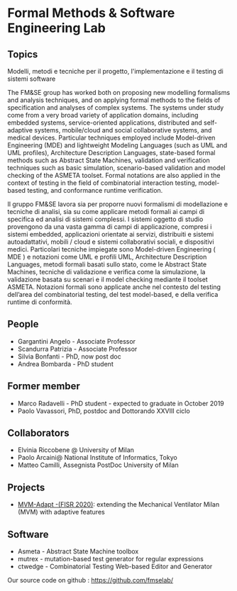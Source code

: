# Formal Methods & Software Engineering Lab

## Topics

Modelli, metodi e tecniche per il progetto, l'implementazione e il testing di sistemi software

The FM&SE group has worked both on proposing new modelling formalisms and analysis techniques, and on applying formal methods to the fields of specification and analyses of complex systems. The systems under study come from a very broad variety of application domains, including embedded systems, service-oriented applications, distributed and self-adaptive systems, mobile/cloud and social collaborative systems, and medical devices. Particular techniques employed include Model-driven Engineering (MDE) and lightweight Modeling Languages (such as UML and UML profiles), Architecture Description Languages, state-based formal methods such as Abstract State Machines, validation and verification techniques such as basic simulation, scenario-based validation and model checking of the ASMETA toolset. Formal notations are also applied in the context of testing in the field of combinatorial interaction testing, model-based testing, and conformance runtime verification.

Il gruppo FM&SE lavora sia per proporre nuovi formalismi di modellazione e tecniche di analisi, sia su come applicare metodi formali ai campi di specifica ed analisi di sistemi complessi. I sistemi oggetto di studio provengono da una vasta gamma di campi di applicazione, compresi i sistemi embedded, applicazioni orientate ai servizi, distribuiti e sistemi autoadattativi, mobili / cloud e sistemi collaborativi sociali, e dispositivi medici. Particolari tecniche impiegate sono Model-driven Engineering ( MDE ) e notazioni come UML e profili UML, Architecture Description Languages, metodi formali basati sullo stato, come le Abstract State Machines, tecniche di validazione e verifica come la simulazione, la validazione basata su scenari e il model checking mediante il toolset ASMETA. Notazioni formali sono applicate anche nel contesto del testing dell’area del combinatorial testing, del test model-based, e della verifica runtime di conformità.

## People

- Gargantini Angelo - Associate Professor
- Scandurra Patrizia - Associate Professor
- Silvia Bonfanti - PhD, now post doc
- Andrea Bombarda - PhD student

## Former member

- Marco Radavelli - PhD student - expected to graduate in October 2019
- Paolo Vavassori, PhD, postdoc and Dottorando XXVIII ciclo

## Collaborators

- Elvinia Riccobene @ University of Milan
- Paolo Arcaini@ National Institute of Informatics, Tokyo
- Matteo Camilli, Assegnista PostDoc University of Milan

## Projects
- [MVM-Adapt -(FISR 2020)](mvm-adapt): extending the Mechanical Ventilator Milan (MVM) with adaptive features

## Software

- Asmeta - Abstract State Machine toolbox
- mutrex - mutation-based test generator for regular expressions
- ctwedge - Combinatorial Testing Web-based Editor and Generator
    

Our source code on github : https://github.com/fmselab/

